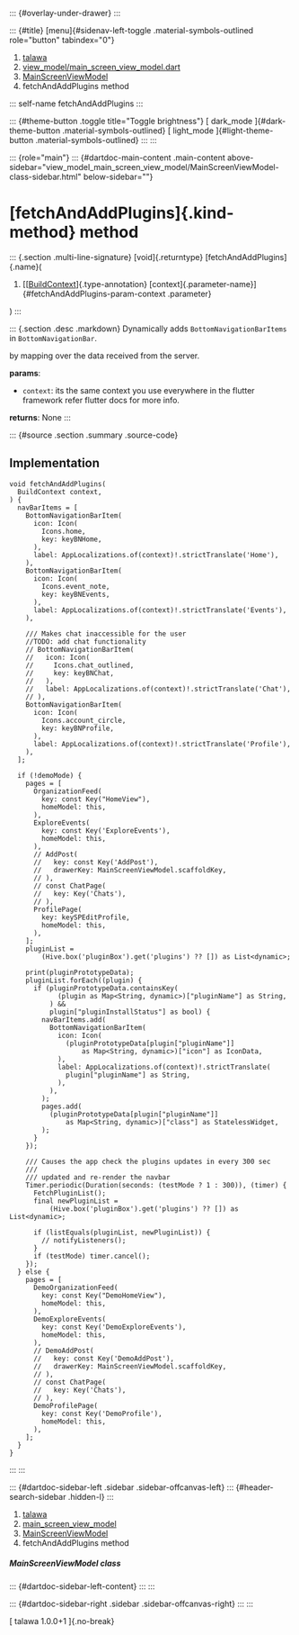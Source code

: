 ::: {#overlay-under-drawer}
:::

::: {#title}
[menu]{#sidenav-left-toggle .material-symbols-outlined role="button"
tabindex="0"}

1.  [talawa](../../index.html)
2.  [view_model/main_screen_view_model.dart](../../view_model_main_screen_view_model/)
3.  [MainScreenViewModel](../../view_model_main_screen_view_model/MainScreenViewModel-class.html)
4.  fetchAndAddPlugins method

::: self-name
fetchAndAddPlugins
:::

::: {#theme-button .toggle title="Toggle brightness"}
[ dark_mode ]{#dark-theme-button .material-symbols-outlined} [
light_mode ]{#light-theme-button .material-symbols-outlined}
:::
:::

::: {role="main"}
::: {#dartdoc-main-content .main-content above-sidebar="view_model_main_screen_view_model/MainScreenViewModel-class-sidebar.html" below-sidebar=""}
<div>

# [fetchAndAddPlugins]{.kind-method} method

</div>

::: {.section .multi-line-signature}
[void]{.returntype} [fetchAndAddPlugins]{.name}(

1.  [[[BuildContext](https://api.flutter.dev/flutter/widgets/BuildContext-class.html)]{.type-annotation}
    [context]{.parameter-name}]{#fetchAndAddPlugins-param-context
    .parameter}

)
:::

::: {.section .desc .markdown}
Dynamically adds `BottomNavigationBarItems` in `BottomNavigationBar`.

by mapping over the data received from the server.

**params**:

-   `context`: its the same context you use everywhere in the flutter
    framework refer flutter docs for more info.

**returns**: None
:::

::: {#source .section .summary .source-code}
## Implementation

``` language-dart
void fetchAndAddPlugins(
  BuildContext context,
) {
  navBarItems = [
    BottomNavigationBarItem(
      icon: Icon(
        Icons.home,
        key: keyBNHome,
      ),
      label: AppLocalizations.of(context)!.strictTranslate('Home'),
    ),
    BottomNavigationBarItem(
      icon: Icon(
        Icons.event_note,
        key: keyBNEvents,
      ),
      label: AppLocalizations.of(context)!.strictTranslate('Events'),
    ),

    /// Makes chat inaccessible for the user
    //TODO: add chat functionality
    // BottomNavigationBarItem(
    //   icon: Icon(
    //     Icons.chat_outlined,
    //     key: keyBNChat,
    //   ),
    //   label: AppLocalizations.of(context)!.strictTranslate('Chat'),
    // ),
    BottomNavigationBarItem(
      icon: Icon(
        Icons.account_circle,
        key: keyBNProfile,
      ),
      label: AppLocalizations.of(context)!.strictTranslate('Profile'),
    ),
  ];

  if (!demoMode) {
    pages = [
      OrganizationFeed(
        key: const Key("HomeView"),
        homeModel: this,
      ),
      ExploreEvents(
        key: const Key('ExploreEvents'),
        homeModel: this,
      ),
      // AddPost(
      //   key: const Key('AddPost'),
      //   drawerKey: MainScreenViewModel.scaffoldKey,
      // ),
      // const ChatPage(
      //   key: Key('Chats'),
      // ),
      ProfilePage(
        key: keySPEditProfile,
        homeModel: this,
      ),
    ];
    pluginList =
        (Hive.box('pluginBox').get('plugins') ?? []) as List<dynamic>;

    print(pluginPrototypeData);
    pluginList.forEach((plugin) {
      if (pluginPrototypeData.containsKey(
            (plugin as Map<String, dynamic>)["pluginName"] as String,
          ) &&
          plugin["pluginInstallStatus"] as bool) {
        navBarItems.add(
          BottomNavigationBarItem(
            icon: Icon(
              (pluginPrototypeData[plugin["pluginName"]]
                  as Map<String, dynamic>)["icon"] as IconData,
            ),
            label: AppLocalizations.of(context)!.strictTranslate(
              plugin["pluginName"] as String,
            ),
          ),
        );
        pages.add(
          (pluginPrototypeData[plugin["pluginName"]]
              as Map<String, dynamic>)["class"] as StatelessWidget,
        );
      }
    });

    /// Causes the app check the plugins updates in every 300 sec
    ///
    /// updated and re-render the navbar
    Timer.periodic(Duration(seconds: (testMode ? 1 : 300)), (timer) {
      FetchPluginList();
      final newPluginList =
          (Hive.box('pluginBox').get('plugins') ?? []) as List<dynamic>;

      if (listEquals(pluginList, newPluginList)) {
        // notifyListeners();
      }
      if (testMode) timer.cancel();
    });
  } else {
    pages = [
      DemoOrganizationFeed(
        key: const Key("DemoHomeView"),
        homeModel: this,
      ),
      DemoExploreEvents(
        key: const Key('DemoExploreEvents'),
        homeModel: this,
      ),
      // DemoAddPost(
      //   key: const Key('DemoAddPost'),
      //   drawerKey: MainScreenViewModel.scaffoldKey,
      // ),
      // const ChatPage(
      //   key: Key('Chats'),
      // ),
      DemoProfilePage(
        key: const Key('DemoProfile'),
        homeModel: this,
      ),
    ];
  }
}
```
:::
:::

::: {#dartdoc-sidebar-left .sidebar .sidebar-offcanvas-left}
::: {#header-search-sidebar .hidden-l}
:::

1.  [talawa](../../index.html)
2.  [main_screen_view_model](../../view_model_main_screen_view_model/)
3.  [MainScreenViewModel](../../view_model_main_screen_view_model/MainScreenViewModel-class.html)
4.  fetchAndAddPlugins method

##### MainScreenViewModel class

::: {#dartdoc-sidebar-left-content}
:::
:::

::: {#dartdoc-sidebar-right .sidebar .sidebar-offcanvas-right}
:::
:::

[ talawa 1.0.0+1 ]{.no-break}
